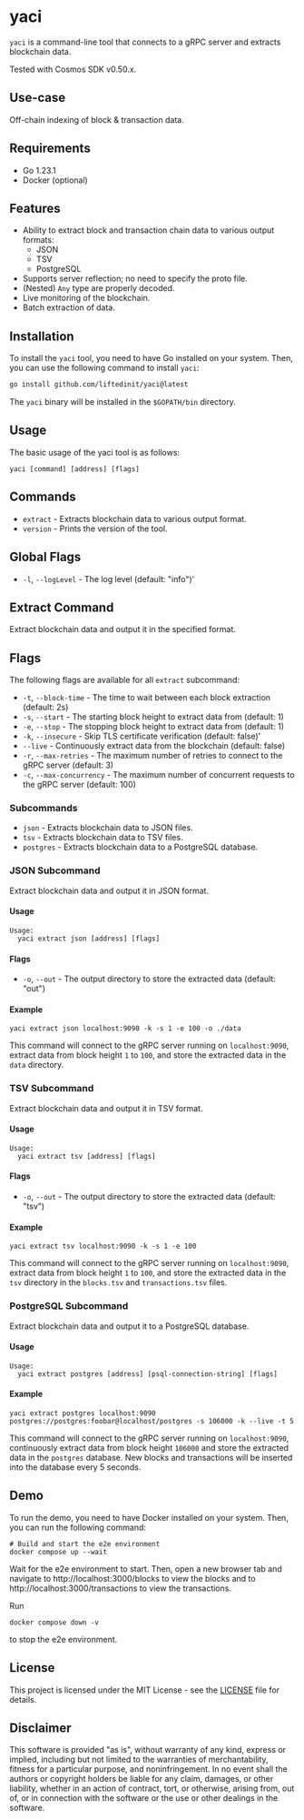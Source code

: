 # yaci

`yaci` is a command-line tool that connects to a gRPC server and extracts blockchain data.

Tested with Cosmos SDK v0.50.x.

## Use-case

Off-chain indexing of block & transaction data.

## Requirements

- Go 1.23.1
- Docker (optional)

## Features

- Ability to extract block and transaction chain data to various output formats:
  - JSON
  - TSV
  - PostgreSQL
- Supports server reflection; no need to specify the proto file.
- (Nested) `Any` type are properly decoded.
- Live monitoring of the blockchain.
- Batch extraction of data.

## Installation

To install the `yaci` tool, you need to have Go installed on your system. Then, you can use the following command to install `yaci`:

```sh
go install github.com/liftedinit/yaci@latest
```

The `yaci` binary will be installed in the `$GOPATH/bin` directory.

## Usage
The basic usage of the yaci tool is as follows:
```shell
yaci [command] [address] [flags]
```

## Commands

- `extract` - Extracts blockchain data to various output format.
- `version` - Prints the version of the tool. 

## Global Flags

- `-l`, `--logLevel` - The log level (default: "info")'

## Extract Command

Extract blockchain data and output it in the specified format.

## Flags

The following flags are available for all `extract` subcommand:

- `-t`, `--block-time` - The time to wait between each block extraction (default: 2s)
- `-s`, `--start` - The starting block height to extract data from (default: 1)
- `-e`, `--stop` - The stopping block height to extract data from (default: 1)
- `-k`, `--insecure` - Skip TLS certificate verification (default: false)'
- `--live` - Continuously extract data from the blockchain (default: false)
- `-r`, `--max-retries` - The maximum number of retries to connect to the gRPC server (default: 3)
- `-c`, `--max-concurrency` - The maximum number of concurrent requests to the gRPC server (default: 100)

### Subcommands

- `json` - Extracts blockchain data to JSON files.
- `tsv` - Extracts blockchain data to TSV files.
- `postgres` - Extracts blockchain data to a PostgreSQL database.

### JSON Subcommand

Extract blockchain data and output it in JSON format.

#### Usage

```
Usage:
  yaci extract json [address] [flags]
```

#### Flags

- `-o`, `--out` - The output directory to store the extracted data (default: "out")

#### Example

```shell
yaci extract json localhost:9090 -k -s 1 -e 100 -o ./data
```

This command will connect to the gRPC server running on `localhost:9090`, extract data from block height `1` to `100`, and store the extracted data in the `data` directory.

### TSV Subcommand

Extract blockchain data and output it in TSV format.

#### Usage

```
Usage:
  yaci extract tsv [address] [flags]
```

#### Flags

- `-o`, `--out` - The output directory to store the extracted data (default: "tsv")

#### Example

```shell
yaci extract tsv localhost:9090 -k -s 1 -e 100
```

This command will connect to the gRPC server running on `localhost:9090`, extract data from block height `1` to `100`, and store the extracted data in the `tsv` directory in the `blocks.tsv` and `transactions.tsv` files.

### PostgreSQL Subcommand

Extract blockchain data and output it to a PostgreSQL database.

#### Usage

```
Usage:
  yaci extract postgres [address] [psql-connection-string] [flags]
```


#### Example

```shell
yaci extract postgres localhost:9090 postgres://postgres:foobar@localhost/postgres -s 106000 -k --live -t 5
```

This command will connect to the gRPC server running on `localhost:9090`, continuously extract data from block height `106000` and store the extracted data in the `postgres` database. New blocks and transactions will be inserted into the database every 5 seconds.

## Demo

To run the demo, you need to have Docker installed on your system. Then, you can run the following command:

```shell
# Build and start the e2e environment
docker compose up --wait
```

Wait for the e2e environment to start. Then, open a new browser tab and navigate to http://localhost:3000/blocks to view the blocks and to http://localhost:3000/transactions to view the transactions.

Run

```shell
docker compose down -v
```

to stop the e2e environment.

## License

This project is licensed under the MIT License - see the [LICENSE](LICENSE) file for details.

## Disclaimer

This software is provided "as is", without warranty of any kind, express or implied, including but not limited to the warranties of merchantability, fitness for a particular purpose, and noninfringement. In no event shall the authors or copyright holders be liable for any claim, damages, or other liability, whether in an action of contract, tort, or otherwise, arising from, out of, or in connection with the software or the use or other dealings in the software.
